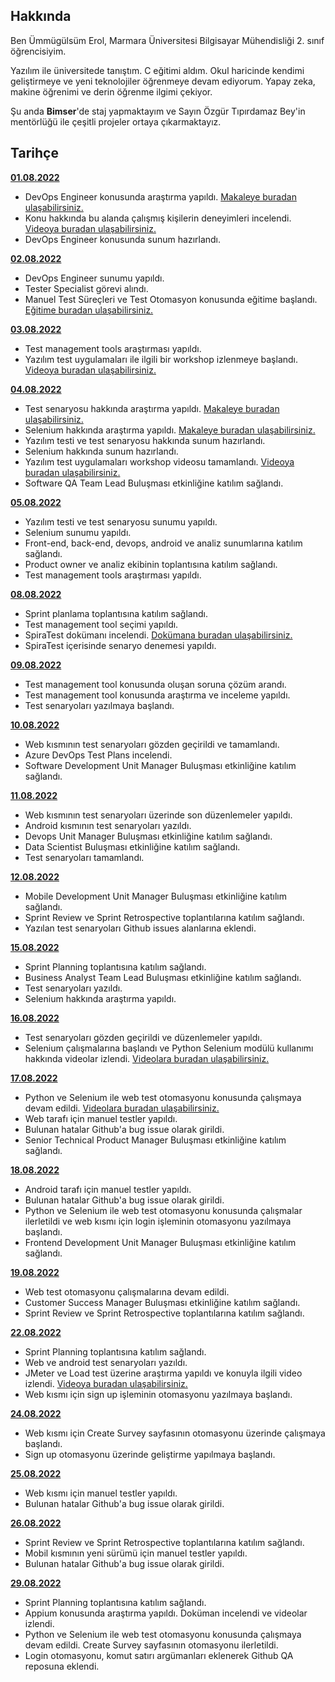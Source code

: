 ## Hakkında

Ben Ümmügülsüm Erol, Marmara Üniversitesi Bilgisayar Mühendisliği 2. sınıf öğrencisiyim. 

Yazılım ile üniversitede tanıştım. C eğitimi aldım. Okul haricinde kendimi geliştirmeye ve yeni teknolojiler öğrenmeye devam ediyorum. Yapay zeka, makine öğrenimi ve derin öğrenme ilgimi çekiyor. 

Şu anda **Bimser**'de staj yapmaktayım ve Sayın Özgür Tıpırdamaz Bey'in mentörlüğü ile çeşitli projeler ortaya çıkarmaktayız.

## Tarihçe

[**01.08.2022**](https://github.com/bimser-intern/docs/issues/96)

- DevOps Engineer konusunda araştırma yapıldı. [Makaleye buradan ulaşabilirsiniz.](https://www.serdarbayram.net/devops-nedir.html)
- Konu hakkında bu alanda çalışmış kişilerin deneyimleri incelendi. [Videoya buradan ulaşabilirsiniz.](https://www.youtube.com/watch?v=Vfe_Wygt-z8&ab_channel=UgurUmutluoglu)
- DevOps Engineer konusunda sunum hazırlandı. 


[**02.08.2022**](https://github.com/bimser-intern/docs/issues/96)

- DevOps Engineer sunumu yapıldı.
- Tester Specialist görevi alındı.
- Manuel Test Süreçleri ve Test Otomasyon konusunda eğitime başlandı. [Eğitime buradan ulaşabilirsiniz.](https://app.patika.dev/courses/manuel-test-surecleri-ve-test-otomasyon)

[**03.08.2022**](https://github.com/bimser-intern/docs/issues/96)

- Test management tools araştırması yapıldı.
- Yazılım test uygulamaları ile ilgili bir workshop izlenmeye başlandı. [Videoya buradan ulaşabilirsiniz.](https://www.youtube.com/watch?v=1I0rmsGkI3E&ab_channel=BSTAkademi)

[**04.08.2022**](https://github.com/bimser-intern/docs/issues/125)

- Test senaryosu hakkında araştırma yapıldı. [Makaleye buradan ulaşabilirsiniz.](https://yasinalbakir.net/test-senaryosu-nasil-yazilir/)
- Selenium hakkında araştırma yapıldı. [Makaleye buradan ulaşabilirsiniz.](https://tr.linkedin.com/pulse/selenium-nedir-neden-kullan%C4%B1l%C4%B1r-elif-%C3%A7a%C4%9Flayan)
- Yazılım testi ve test senaryosu hakkında sunum hazırlandı.
- Selenium hakkında sunum hazırlandı.
- Yazılım test uygulamaları workshop videosu tamamlandı. [Videoya buradan ulaşabilirsiniz.](https://www.youtube.com/watch?v=1I0rmsGkI3E&ab_channel=BSTAkademi)
- Software QA Team Lead Buluşması etkinliğine katılım sağlandı.

[**05.08.2022**](https://github.com/bimser-intern/docs/issues/125)

- Yazılım testi ve test senaryosu sunumu yapıldı.
- Selenium sunumu yapıldı.
- Front-end, back-end, devops, android ve analiz sunumlarına katılım sağlandı.
- Product owner ve analiz ekibinin toplantısına katılım sağlandı.
- Test management tools araştırması yapıldı.

[**08.08.2022**](https://github.com/bimser-intern/docs/issues/210)

- Sprint planlama toplantısına katılım sağlandı.
- Test management tool seçimi yapıldı.
- SpiraTest dokümanı incelendi. [Dokümana buradan ulaşabilirsiniz.](https://spiradoc.inflectra.com/SpiraTest-Quick-Start-Guide/?_ga=2.216784086.173773726.1659906522-182466970.1659714055&_gac=1.248912501.1659906522.Cj0KCQjwxb2XBhDBARIsAOjDZ36KIMmGW4pvR8wctCKzl9r5azMEwp64BQwtHykRKOPxQsdEEH0GJHsaAgSsEALw_wcB)
- SpiraTest içerisinde senaryo denemesi yapıldı. 

[**09.08.2022**](https://github.com/bimser-intern/docs/issues/210)

- Test management tool konusunda oluşan soruna çözüm arandı. 
- Test management tool konusunda araştırma ve inceleme yapıldı.
- Test senaryoları yazılmaya başlandı. 

[**10.08.2022**](https://github.com/bimser-intern/docs/issues/272)

- Web kısmının test senaryoları gözden geçirildi ve tamamlandı.
- Azure DevOps Test Plans incelendi.
- Software Development Unit Manager Buluşması etkinliğine katılım sağlandı.

[**11.08.2022**](https://github.com/bimser-intern/docs/issues/272)

- Web kısmının test senaryoları üzerinde son düzenlemeler yapıldı.
- Android kısmının test senaryoları yazıldı. 
- Devops Unit Manager Buluşması etkinliğine katılım sağlandı.
- Data Scientist Buluşması etkinliğine katılım sağlandı.
- Test senaryoları tamamlandı.

[**12.08.2022**](https://github.com/bimser-intern/docs/issues/287)

- Mobile Development Unit Manager Buluşması etkinliğine katılım sağlandı.
- Sprint Review ve Sprint Retrospective toplantılarına katılım sağlandı.
- Yazılan test senaryoları Github issues alanlarına eklendi.

[**15.08.2022**](https://github.com/bimser-intern/docs/issues/287)

- Sprint Planning toplantısına katılım sağlandı.
- Business Analyst Team Lead Buluşması etkinliğine katılım sağlandı.
- Test senaryoları yazıldı.
- Selenium hakkında araştırma yapıldı. 

[**16.08.2022**](https://github.com/bimser-intern/docs/issues/287)

- Test senaryoları gözden geçirildi ve düzenlemeler yapıldı. 
- Selenium çalışmalarına başlandı ve Python Selenium modülü kullanımı hakkında videolar izlendi. [Videolara buradan ulaşabilirsiniz.](https://www.youtube.com/watch?v=XvwPdJz4bJo&list=PLLftmqJYInB3vealn4v4xtwFiawmNyuM1&index=1&ab_channel=SinanErdin%C3%A7)

[**17.08.2022**](https://github.com/bimser-intern/docs/issues/429)

- Python ve Selenium ile web test otomasyonu konusunda çalışmaya devam edildi. [Videolara buradan ulaşabilirsiniz.](https://www.youtube.com/watch?v=MM10SYKfqwA&list=PLbFzTYWXNlJ4BrHcQ5dVhy9xhLtLg2Kcr&ab_channel=TestOtomasyonM%C3%BChendisi)
- Web tarafı için manuel testler yapıldı.
- Bulunan hatalar Github'a bug issue olarak girildi.
- Senior Technical Product Manager Buluşması etkinliğine katılım sağlandı.

[**18.08.2022**](https://github.com/bimser-intern/docs/issues/429)

- Android tarafı için manuel testler yapıldı.
- Bulunan hatalar Github'a bug issue olarak girildi.
- Python ve Selenium ile web test otomasyonu konusunda çalışmalar ilerletildi ve web kısmı için login işleminin otomasyonu yazılmaya başlandı.
- Frontend Development Unit Manager Buluşması etkinliğine katılım sağlandı.

[**19.08.2022**](https://github.com/bimser-intern/docs/issues/429)

- Web test otomasyonu çalışmalarına devam edildi. 
- Customer Success Manager Buluşması etkinliğine katılım sağlandı. 
- Sprint Review ve Sprint Retrospective toplantılarına katılım sağlandı.

[**22.08.2022**](https://github.com/bimser-intern/docs/issues/429)

- Sprint Planning toplantısına katılım sağlandı.
- Web ve android test senaryoları yazıldı.
- JMeter ve Load test üzerine araştırma yapıldı ve konuyla ilgili video izlendi. [Videoya buradan ulaşabilirsiniz.](https://www.youtube.com/watch?v=_WWb6D4lmEw&ab_channel=SoftwareTestingBootcamp)
- Web kısmı için sign up işleminin otomasyonu yazılmaya başlandı.

[**24.08.2022**](https://github.com/bimser-intern/docs/issues/429)

- Web kısmı için Create Survey sayfasının otomasyonu üzerinde çalışmaya başlandı.
- Sign up otomasyonu üzerinde geliştirme yapılmaya başlandı. 

[**25.08.2022**](https://github.com/bimser-intern/docs/issues/519)

- Web kısmı için manuel testler yapıldı.
- Bulunan hatalar Github'a bug issue olarak girildi.

[**26.08.2022**](https://github.com/bimser-intern/docs/issues/519)

- Sprint Review ve Sprint Retrospective toplantılarına katılım sağlandı.
- Mobil kısmının yeni sürümü için manuel testler yapıldı. 
- Bulunan hatalar Github'a bug issue olarak girildi.

[**29.08.2022**](https://github.com/bimser-intern/docs/issues/519)

- Sprint Planning toplantısına katılım sağlandı.
- Appium konusunda araştırma yapıldı. Doküman incelendi ve videolar izlendi. 
- Python ve Selenium ile web test otomasyonu konusunda çalışmaya devam edildi. Create Survey sayfasının otomasyonu ilerletildi.
- Login otomasyonu, komut satırı argümanları eklenerek Github QA reposuna eklendi. 